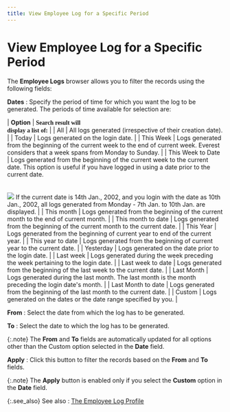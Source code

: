 ```yaml
---
title: View Employee Log for a Specific Period
---
```


# View Employee Log for a Specific Period


The **Employee Logs** browser allows  you to filter the records using the following fields:


**Dates**
: Specify the period of time for which you want the  log to be generated. The periods of time available for selection are:


| **Option** | **<font style="font-family: Verdana;" face="verdana">Search result will <br/> display a list of:</font>** |
| All | All logs generated (irrespective of their creation date). |
| Today | Logs generated on the login  date. |
| This Week | Logs generated from the beginning of the current week to the end of  current week. Everest considers that a week spans from Monday to Sunday. |
| This Week to Date | Logs generated from the beginning of the current  week to the current date. This option is useful if you have logged in  using a date prior to the current date.<br/><br/><br/>![]({{site.tc_baseurl}}/img/example.gif) If the current date is 14th Jan.,  2002, and you login  with the date as 10th Jan., 2002, all logs generated from Monday - 7th  Jan. to 10th Jan. are displayed. |
| This month | Logs generated from the beginning of the current month to the end of  current month. |
| This month to date | Logs generated from the beginning of the current month to the current  date. |
| This Year | Logs generated from the beginning of current year to end of the current  year. |
| This year to date | Logs generated from the beginning of current year to the current date. |
| Yesterday | Logs generated on the date prior to the login  date. |
| Last week | Logs generated during the week preceding the week pertaining to the  login date. |
| Last week to date | Logs generated from the beginning of the last week to the current date. |
| Last Month | Logs generated during the last month. The last month is the month preceding  the login date's  month. |
| Last Month to date | Logs generated from the beginning of the last month to the current date. |
| Custom | Logs generated on the dates or the date range specified by you. |



**From**
: Select the date from which the log has to be generated.


**To**
: Select the date to which the log has to be generated.


{:.note}
The **From** and **To**  fields are automatically updated for all options other than the Custom  option selected in the **Date** field.


**Apply**
: Click this button to filter the records based on  the **From** and **To**  fields.


{:.note}
The **Apply** button is enabled  only if you select the **Custom**  option in the **Date** field.


{:.see_also}
See also
: [The Employee  Log Profile]({{site.tc_baseurl}}/employees/employee-time-log/the_employee_log_profile.html)
